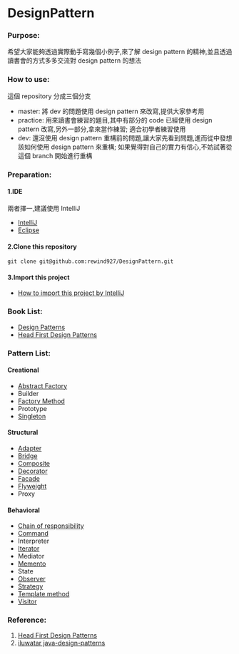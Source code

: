 # DesignPattern

### Purpose:
希望大家能夠透過實際動手寫幾個小例子,來了解 design pattern 的精神,並且透過讀書會的方式多多交流對 design pattern 的想法

### How to use:
這個 repository 分成三個分支
* master: 將 dev 的問題使用 design pattern 來改寫,提供大家參考用
* practice: 用來讀書會練習的題目,其中有部分的 code 已經使用 design pattern 改寫,另外一部分,拿來當作練習;
適合初學者練習使用
* dev: 還沒使用 design pattern 重構前的問題,讓大家先看到問題,進而從中發想該如何使用 design pattern 來重構;
如果覺得對自己的實力有信心,不妨試著從這個 branch 開始進行重構

### Preparation:
#### 1.IDE 
兩者擇一,建議使用 IntelliJ
* [IntelliJ](https://www.jetbrains.com/idea/)
* [Eclipse](https://eclipse.org/downloads/)

#### 2.Clone this repository
<pre><code>git clone git@github.com:rewind927/DesignPattern.git</pre></code>
#### 3.Import this project
* [How to import this project by IntelliJ](https://github.com/rewind927/DesignPattern/wiki/How-to-import-this-project-by-IntelliJ)

### Book List:
* [Design Patterns](http://www.amazon.com/Design-Patterns-Elements-Reusable-Object-Oriented/dp/0201633612)
* [Head First Design Patterns](http://shop.oreilly.com/product/9780596007126.do)

### Pattern List:

#### Creational
*  [Abstract Factory](https://github.com/rewind927/DesignPattern/wiki/AbstractFactory)
*  Builder
*  [Factory Method](https://github.com/rewind927/DesignPattern/wiki/FactoryMethod)
*  Prototype
*  [Singleton](https://github.com/rewind927/DesignPattern/wiki/Singleton)

#### Structural
*  [Adapter](https://github.com/rewind927/DesignPattern/wiki/Adapter)
*  [Bridge](https://github.com/rewind927/DesignPattern/wiki/Bridge)
*  [Composite](https://github.com/rewind927/DesignPattern/wiki/Composite)
*  [Decorator](https://github.com/rewind927/DesignPattern/wiki/Decorator)
*  [Facade](https://github.com/rewind927/DesignPattern/wiki/Facade)
*  [Flyweight](https://github.com/rewind927/DesignPattern/wiki/Flyweight)
*  Proxy

#### Behavioral
*  [Chain of responsibility](https://github.com/rewind927/DesignPattern/wiki/Chain-of-Resposibility)
*  [Command](https://github.com/rewind927/DesignPattern/wiki/Command)
*  Interpreter
*  [Iterator](https://github.com/rewind927/DesignPattern/wiki/Iterator)
*  Mediator
*  [Memento](https://github.com/rewind927/DesignPattern/wiki/Memento)
*  State
*  [Observer](https://github.com/rewind927/DesignPattern/wiki/Observer)
*  [Strategy](https://github.com/rewind927/DesignPattern/wiki/Strategy)
*  [Template method](https://github.com/rewind927/DesignPattern/wiki/Template-method)
*  [Visitor](https://github.com/rewind927/DesignPattern/wiki/Visitor)

### Reference:
1. [Head First Design Patterns](http://www.headfirstlabs.com/books/hfdp/)
2. [iluwatar java-design-patterns](https://github.com/iluwatar/java-design-patterns)
